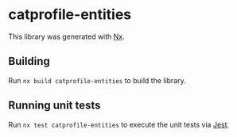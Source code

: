# catprofile-entities

This library was generated with [Nx](https://nx.dev).

## Building

Run `nx build catprofile-entities` to build the library.

## Running unit tests

Run `nx test catprofile-entities` to execute the unit tests via [Jest](https://jestjs.io).
